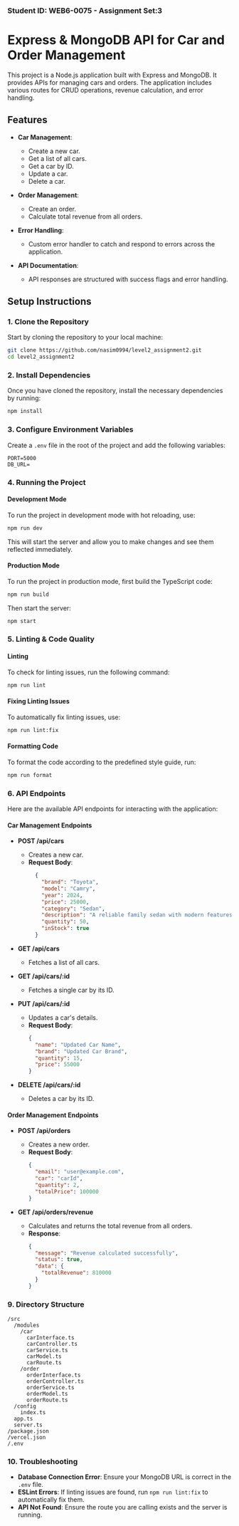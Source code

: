 ### Student ID: WEB6-0075 - Assignment Set:3

# Express & MongoDB API for Car and Order Management

This project is a Node.js application built with Express and MongoDB. It provides APIs for managing cars and orders. The application includes various routes for CRUD operations, revenue calculation, and error handling.

## Features

- **Car Management**:
  - Create a new car.
  - Get a list of all cars.
  - Get a car by ID.
  - Update a car.
  - Delete a car.


- **Order Management**:
  - Create an order.
  - Calculate total revenue from all orders.

- **Error Handling**:
  - Custom error handler to catch and respond to errors across the application.

- **API Documentation**:
  - API responses are structured with success flags and error handling.


## Setup Instructions

### 1. Clone the Repository

Start by cloning the repository to your local machine:

```bash
git clone https://github.com/nasim0994/level2_assignment2.git
cd level2_assignment2
```

### 2. Install Dependencies

Once you have cloned the repository, install the necessary dependencies by running:

```bash
npm install
```

### 3. Configure Environment Variables

Create a `.env` file in the root of the project and add the following variables:

```env
PORT=5000
DB_URL=
```

### 4. Running the Project

#### Development Mode

To run the project in development mode with hot reloading, use:

```bash
npm run dev
```

This will start the server and allow you to make changes and see them reflected immediately.

#### Production Mode

To run the project in production mode, first build the TypeScript code:

```bash
npm run build
```

Then start the server:

```bash
npm start
```

### 5. Linting & Code Quality

#### Linting

To check for linting issues, run the following command:

```bash
npm run lint
```

#### Fixing Linting Issues

To automatically fix linting issues, use:

```bash
npm run lint:fix
```

#### Formatting Code

To format the code according to the predefined style guide, run:

```bash
npm run format
```

### 6. API Endpoints

Here are the available API endpoints for interacting with the application:

#### **Car Management Endpoints**

- **POST /api/cars**

  - Creates a new car.
  - **Request Body**:
    ```json
      {
        "brand": "Toyota",
        "model": "Camry",
        "year": 2024,
        "price": 25000,
        "category": "Sedan",
        "description": "A reliable family sedan with modern features.",
        "quantity": 50,
        "inStock": true
      }
    ```

- **GET /api/cars**

  - Fetches a list of all cars.

- **GET /api/cars/:id**

  - Fetches a single car by its ID.

- **PUT /api/cars/:id**

  - Updates a car's details.
  - **Request Body**:
    ```json
    {
      "name": "Updated Car Name",
      "brand": "Updated Car Brand",
      "quantity": 15,
      "price": 55000
    }
    ```

- **DELETE /api/cars/:id**
  - Deletes a car by its ID.

#### **Order Management Endpoints**

- **POST /api/orders**

  - Creates a new order.
  - **Request Body**:
    ```json
    {
      "email": "user@example.com",
      "car": "carId",
      "quantity": 2,
      "totalPrice": 100000
    }
    ```

- **GET /api/orders/revenue**
  - Calculates and returns the total revenue from all orders.
  - **Response**:
    ```json
    {
      "message": "Revenue calculated successfully",
      "status": true,
      "data": {
        "totalRevenue": 810000
      }
    }
    ```



### 9. Directory Structure

```
/src
  /modules
    /car
      carInterface.ts
      carController.ts
      carService.ts
      carModel.ts
      carRoute.ts
    /order
      orderInterface.ts
      orderController.ts
      orderService.ts
      orderModel.ts
      orderRoute.ts
  /config
    index.ts
  app.ts
  server.ts
/package.json
/vercel.json
/.env
```

### 10. Troubleshooting

- **Database Connection Error**: Ensure your MongoDB URL is correct in the `.env` file.
- **ESLint Errors**: If linting issues are found, run `npm run lint:fix` to automatically fix them.
- **API Not Found**: Ensure the route you are calling exists and the server is running.
